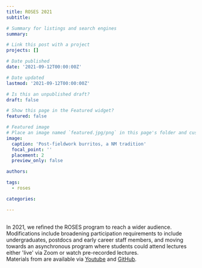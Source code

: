 ```yaml
---
title: ROSES 2021
subtitle: 

# Summary for listings and search engines
summary: 

# Link this post with a project
projects: []

# Date published
date: '2021-09-12T00:00:00Z'

# Date updated
lastmod: '2021-09-12T00:00:00Z'

# Is this an unpublished draft?
draft: false

# Show this page in the Featured widget?
featured: false

# Featured image
# Place an image named `featured.jpg/png` in this page's folder and customize its options here.
image:
  caption: 'Post-fieldwork burritos, a NM tradition'
  focal_point: ''
  placement: 2
  preview_only: false

authors:

tags:
  - roses

categories:

---
```


##


In 2021, we refined the ROSES program to reach a wider audience.  Modifications include broadening participation requirements to include undergraduates, postdocs and early career staff members, and moving towards an asynchronous program where students could attend lectures either 'live' via Zoom or watch pre-recorded lectures.  
Materials from are available via [Youtube](https://connect.agu.org/seismology/roses/roses2021materials) and [GitHub](https://github.com/roseseismo/roses2021). 
